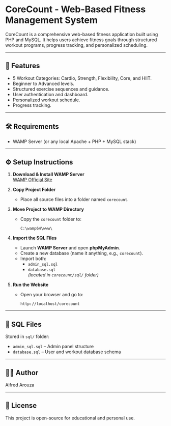 # CoreCount - Web-Based Fitness Management System

CoreCount is a comprehensive web-based fitness application built using PHP and MySQL. It helps users achieve fitness goals through structured workout programs, progress tracking, and personalized scheduling.

---

## 🚀 Features

- 5 Workout Categories: Cardio, Strength, Flexibility, Core, and HIIT.
- Beginner to Advanced levels.
- Structured exercise sequences and guidance.
- User authentication and dashboard.
- Personalized workout schedule.
- Progress tracking.

---

## 🛠️ Requirements

- WAMP Server (or any local Apache + PHP + MySQL stack)

---

## ⚙️ Setup Instructions

1. **Download & Install WAMP Server**  
   [WAMP Official Site](https://www.wampserver.com/en/)

2. **Copy Project Folder**
   - Place all source files into a folder named `corecount`.

3. **Move Project to WAMP Directory**
   - Copy the `corecount` folder to:
     ```
     C:\wamp64\www\
     ```

4. **Import the SQL Files**
   - Launch **WAMP Server** and open **phpMyAdmin**.
   - Create a new database (name it anything, e.g., `corecount`).
   - Import both:
     - `admin_sql.sql`
     - `database.sql`  
     *(located in `corecount/sql/` folder)*

5. **Run the Website**
   - Open your browser and go to:
     ```
     http://localhost/corecount
     ```

---

## 📂 SQL Files

Stored in `sql/` folder:
- `admin_sql.sql` – Admin panel structure
- `database.sql` – User and workout database schema

---

## 🧑‍💻 Author

Alfred Arouza

---

## 📄 License

This project is open-source for educational and personal use.
